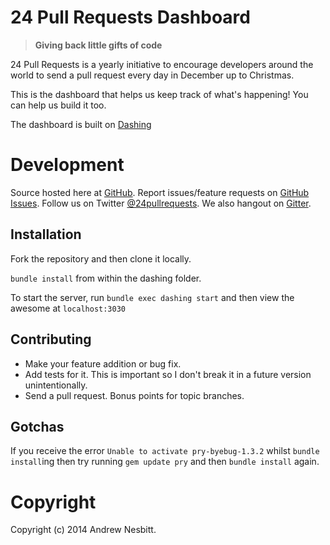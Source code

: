 # 24 Pull Requests Dashboard

> **Giving back little gifts of code**

24 Pull Requests is a yearly initiative to encourage developers around the world to send a pull request every day in December up to Christmas.

This is the dashboard that helps us keep track of what's happening! You can help us build it too.

The dashboard is built on [Dashing](http://shopify.github.com/dashing)

# Development

Source hosted here at [GitHub](http://github.com/24pullrequests/dashboard).
Report issues/feature requests on [GitHub Issues](http://github.com/24pullrequests/dashboard/issues). Follow us on Twitter [@24pullrequests](https://twitter.com/24pullrequests). We also hangout on [Gitter](https://gitter.im/24pullrequests/24pullrequests).

## Installation

Fork the repository and then clone it locally.

`bundle install` from within the dashing folder.

To start the server, run `bundle exec dashing start` and then view the awesome at `localhost:3030`

## Contributing

 * Make your feature addition or bug fix.
 * Add tests for it. This is important so I don't break it in a future version unintentionally.
 * Send a pull request. Bonus points for topic branches.

## Gotchas

If you receive the error `Unable to activate pry-byebug-1.3.2` whilst `bundle install`ing then try running `gem update pry` and then `bundle install` again.

# Copyright

Copyright (c) 2014 Andrew Nesbitt.